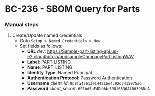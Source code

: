 # BC-236 - SBOM Query for Parts

### Manual steps

1. Create/Update named credentials 
      - Goto `Setup > Named Credentials > New`
      - Set fields as follows:
          - **URL** *dev*: https://Sample-part-listing-api.us-e2.cloudhub.io/api/sampleCompanyPartListingWAV
          - **Label**: PART LISTING
          - **Name**: PART_LISTING
          - **Identity Type**: Named Principal
          - **Authentication Protocol**: Password Authentication
          - **Username** *client_id*: `0b8fa45613914431be4c92d3415075a6` 
          - **Password** *client_secret*: `6E1bd5aE4Ddd4c598f6536Af86398DcA` 

